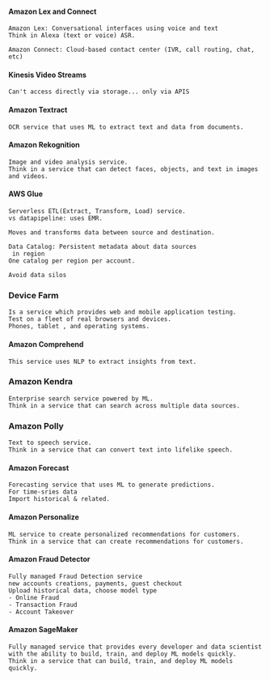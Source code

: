 #### Amazon Lex and Connect

    Amazon Lex: Conversational interfaces using voice and text
    Think in Alexa (text or voice) ASR.

    Amazon Connect: Cloud-based contact center (IVR, call routing, chat, etc)

#### Kinesis Video Streams

    Can't access directly via storage... only via APIS


#### Amazon Textract

    OCR service that uses ML to extract text and data from documents.

#### Amazon Rekognition

    Image and video analysis service.
    Think in a service that can detect faces, objects, and text in images and videos.

#### AWS Glue

    Serverless ETL(Extract, Transform, Load) service.
    vs datapipeline: uses EMR.

    Moves and transforms data between source and destination.

    Data Catalog: Persistent metadata about data sources
     in region
    One catalog per region per account.

    Avoid data silos

### Device Farm

    Is a service which provides web and mobile application testing.
    Test on a fleet of real browsers and devices.
    Phones, tablet , and operating systems.
    
#### Amazon Comprehend
    
    This service uses NLP to extract insights from text.

### Amazon Kendra

    Enterprise search service powered by ML.
    Think in a service that can search across multiple data sources.

### Amazon Polly

    Text to speech service.
    Think in a service that can convert text into lifelike speech.

#### Amazon Forecast

    Forecasting service that uses ML to generate predictions.
    For time-sries data
    Import historical & related.

#### Amazon Personalize

    ML service to create personalized recommendations for customers.
    Think in a service that can create recommendations for customers.

#### Amazon Fraud Detector

    Fully managed Fraud Detection service
    new accounts creations, payments, guest checkout
    Upload historical data, choose model type
    - Online Fraud  
    - Transaction Fraud
    - Account Takeover

#### Amazon SageMaker

    Fully managed service that provides every developer and data scientist with the ability to build, train, and deploy ML models quickly.
    Think in a service that can build, train, and deploy ML models quickly.


